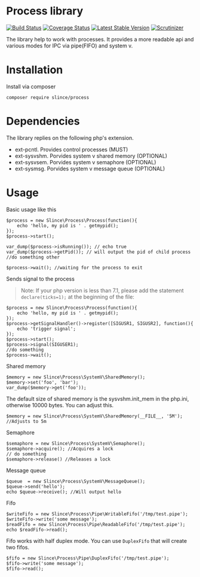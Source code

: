 # Process library

[![Build Status](https://img.shields.io/travis/slince/process/master.svg?style=flat-square)](https://travis-ci.org/slince/process)
[![Coverage Status](https://img.shields.io/codecov/c/github/slince/process.svg?style=flat-square)](https://codecov.io/github/slince/process)
[![Latest Stable Version](https://img.shields.io/packagist/v/slince/process.svg?style=flat-square&label=stable)](https://packagist.org/packages/slince/process)
[![Scrutinizer](https://img.shields.io/scrutinizer/g/slince/process.svg?style=flat-square)](https://scrutinizer-ci.com/g/slince/process/?branch=master)

The library help to work with processes. It provides a more readable api and various modes for IPC via pipe(FIFO) and system v. 

# Installation

Install via composer

```
composer require slince/process
```

# Dependencies

The library replies on the following php's extension.

- ext-pcntl. Provides control processes (MUST)
- ext-sysvshm. Porvides system v shared memory (OPTIONAL)
- ext-sysvsem. Porvides system v semaphore (OPTIONAL)
- ext-sysmsg. Porvides system v message queue (OPTIONAL)

# Usage

Basic usage like this
```
$process = new Slince\Process\Process(function(){
    echo 'hello, my pid is ' . getmypid();
});
$process->start();

var_dump($process->isRunning()); // echo true
var_dump($process->getPid()); // will output the pid of child process
//do something other

$process->wait(); //waiting for the process to exit 
```
Sends signal to the process

>Note: If your php version is less than 7.1, please add the statement `declare(ticks=1);` at the beginning of the file:

```
$process = new Slince\Process\Process(function(){
    echo 'hello, my pid is ' . getmypid();
});
$process->getSignalHandler()->register([SIGUSR1, SIGUSR2], function(){
    echo 'trigger signal';
});
$process->start();
$process->signal(SIGUSER1);
//do something
$process->wait();
```

Shared memory

```
$memory = new Slince\Process\SystemV\SharedMemory();
$memory->set('foo', 'bar');
var_dump($memory->get('foo'));
```
The default size of shared memory is the sysvshm.init_mem in the php.ini, otherwise 10000 bytes. You can adjust this.

```
$memory = new Slince\Process\SystemV\SharedMemory(__FILE__, '5M'); //Adjusts to 5m
```

Semaphore
```
$semaphore = new Slince\Process\SystemV\Semaphore();
$semaphore->acquire(); //Acquires a lock
// do something
$semaphore->release() //Releases a lock
```

Message queue

```
$queue  = new Slince\Process\SystemV\MessageQueue();
$queue->send('hello');
echo $queue->receive(); //Will output hello
```

Fifo

```
$writeFifo = new Slince\Process\Pipe\WritableFifo('/tmp/test.pipe');
$writeFifo->write('some message');
$readFifo = new Slince\Process\Pipe\ReadableFifo('/tmp/test.pipe');
echo $readFifo->read();
```
Fifo works with half duplex mode. You can use `DuplexFifo` that will create two fifos.

```
$fifo = new Slince\Process\Pipe\DuplexFifo('/tmp/test.pipe');
$fifo->write('some message');
$fifo->read();
```

